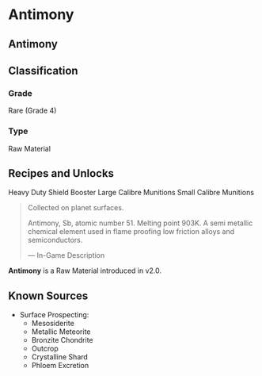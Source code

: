 # Antimony
##  Antimony

		

## Classification

### Grade

Rare (Grade 4)

### Type

Raw Material

## Recipes and Unlocks

Heavy Duty Shield Booster
 Large Calibre Munitions
 Small Calibre Munitions

> 
> 
> Collected on planet surfaces.
> 
> Antimony, Sb, atomic number 51. Melting point 903K. A semi metallic chemical element used in flame proofing low friction alloys and semiconductors.
> 
> 
> — In-Game Description
> 

**Antimony** is a Raw Material introduced in v2.0.

## Known Sources

- Surface Prospecting:
    - Mesosiderite
    - Metallic Meteorite
    - Bronzite Chondrite
    - Outcrop
    - Crystalline Shard
    - Phloem Excretion